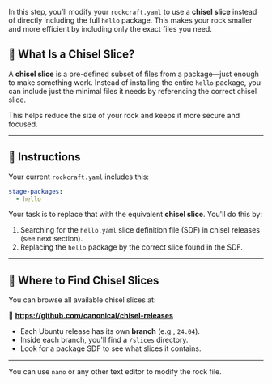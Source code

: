 In this step, you’ll modify your `rockcraft.yaml` to use a **chisel slice** instead of directly including the full `hello` package. This makes your rock smaller and more efficient by including only the exact files you need.

## 🧱 What Is a Chisel Slice?

A **chisel slice** is a pre-defined subset of files from a package—just enough to make something work. Instead of installing the entire `hello` package, you can include just the minimal files it needs by referencing the correct chisel slice.

This helps reduce the size of your rock and keeps it more secure and focused.

---

## 📝 Instructions

Your current `rockcraft.yaml` includes this:

```yaml
stage-packages:
  - hello
```

Your task is to replace that with the equivalent **chisel slice**. You'll do this by:

1. Searching for the `hello.yaml` slice definition file (SDF) in chisel releases (see next section).
2. Replacing the `hello` package by the correct slice found in the SDF.

---

## 🧰 Where to Find Chisel Slices

You can browse all available chisel slices at:

📂 **https://github.com/canonical/chisel-releases**

- Each Ubuntu release has its own **branch** (e.g., `24.04`).
- Inside each branch, you'll find a `/slices` directory.
- Look for a package SDF to see what slices it contains.

---

You can use `nano` or any other text editor to modify the rock file.
